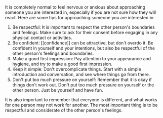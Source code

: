It is completely normal to feel nervous or anxious about approaching someone you are interested in, especially if you are not sure how they will react. Here are some tips for approaching someone you are interested in:

1. Be respectful: It is important to respect the other person's boundaries and feelings. Make sure to ask for their consent before engaging in any physical contact or activities.
2. Be confident: [[confidence]] can be attractive, but don't overdo it. Be confident in yourself and your intentions, but also be respectful of the other person's feelings and boundaries.
3. Make a good first impression: Pay attention to your appearance and hygiene, and try to make a good first impression.
4. Keep it simple: Don't overcomplicate things. Start with a simple introduction and conversation, and see where things go from there.
5. Don't put too much pressure on yourself: Remember that it is okay if things don't work out. Don't put too much pressure on yourself or the other person. Just be yourself and have fun.

It is also important to remember that everyone is different, and what works for one person may not work for another. The most important thing is to be respectful and considerate of the other person's feelings.